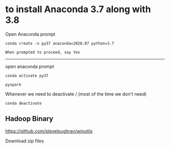 # to install Anaconda 3.7 along with 3.8

Open Anaconda prompt

```
conda create -n py37 anaconda=2020.07 python=3.7

When prompted to proceed, say Yes
```

----

open anaconda prompt

```
conda activate py37

pyspark
```




Whenever we need to deactivate / (most of the time we don't need)

```
conda deactivate
```


## Hadoop Binary 

https://github.com/steveloughran/winutils

Download zip files

